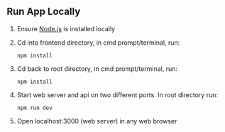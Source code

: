 ## Run App Locally

1. Ensure [Node.js](https://nodejs.org/en/) is installed locally


2. Cd into frontend directory, in cmd prompt/terminal, run:
    
    ```
    npm install
    ```

3. Cd back to root directory, in cmd prompt/terminal, run:

    ```
    npm install
    ```


4. Start web server and api on two different ports. In root directory run:

    ```
    npm run dev
    ```

5. Open localhost:3000 (web server) in any web browser 